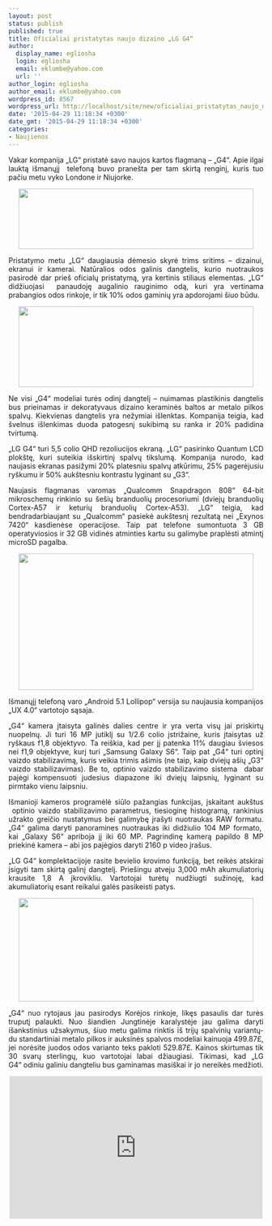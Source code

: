 ```yaml
---
layout: post
status: publish
published: true
title: Oficialiai pristatytas naujo dizaino „LG G4“
author:
  display_name: egliosha
  login: egliosha
  email: eklumbe@yahoo.com
  url: ''
author_login: egliosha
author_email: eklumbe@yahoo.com
wordpress_id: 8567
wordpress_url: http://localhost/site/new/oficialiai_pristatytas_naujo_dizaino_lg_g4/
date: '2015-04-29 11:18:34 +0300'
date_gmt: '2015-04-29 11:18:34 +0300'
categories:
- Naujienos
---
```

<p style="text-align: justify;">
	Vakar kompanija &bdquo;LG&ldquo; pristatė savo naujos kartos flagmaną &ndash; &bdquo;G4&ldquo;. Apie ilgai lauktą i&scaron;manųjį &nbsp;telefoną buvo prane&scaron;ta per tam skirtą renginį, kuris tuo pačiu metu vyko Londone ir Niujorke.</p>
<p style="text-align: center;">
	<a href="http://technews.lt/userfiles/lg g4 curve.JPG"><img alt="" src="http://technews.lt/userfiles/lg g4 curve.JPG" style="width: 464px; height: 119px;" /></a></p>
<p style="text-align: justify;">
	Pristatymo metu &bdquo;LG&ldquo; daugiausia dėmesio skyrė trims sritims &ndash; dizainui, ekranui ir kamerai. Natūralios odos galinis dangtelis, kurio nuotraukos pasirodė dar prie&scaron; oficialų pristatymą, yra kertinis stiliaus elementas. &bdquo;LG&ldquo; didžiuojasi&nbsp; panaudoję augalinio rauginimo odą, kuri yra vertinama prabangios odos rinkoje, ir tik 10% odos gaminių yra apdorojami &scaron;iuo būdu.</p>
<p style="text-align: center;">
	<a href="http://technews.lt/userfiles/lg g4 leather.JPG"><img alt="" src="http://technews.lt/userfiles/lg g4 leather.JPG" style="width: 464px; height: 159px;" /></a></p>
<p style="text-align: justify;">
	Ne visi &bdquo;G4&ldquo; modeliai turės odinį dangtelį &ndash; nuimamas plastikinis dangtelis bus prieinamas ir dekoratyvaus dizaino keraminės baltos ar metalo pilkos spalvų. Kiekvienas dangtelis yra nežymiai i&scaron;lenktas. Kompanija teigia, kad &scaron;velnus i&scaron;lenkimas duoda patogesnį sukibimą su ranka ir 20% padidina tvirtumą.</p>
<p style="text-align: justify;">
	&bdquo;LG G4&ldquo; turi 5,5 colio QHD rezoliucijos ekraną. &bdquo;LG&ldquo; pasirinko Quantum LCD plok&scaron;tę, kuri suteikia i&scaron;skirtinį spalvų tikslumą. Kompanija nurodo, kad naujasis ekranas pasižymi 20% platesniu spalvų atkūrimu, 25% pagerėjusiu ry&scaron;kumu ir 50% auk&scaron;tesniu kontrastu lyginant su &bdquo;G3&ldquo;.</p>
<p style="text-align: justify;">
	Naujasis flagmanas varomas &bdquo;Qualcomm Snapdragon 808&ldquo; 64-bit mikroschemų rinkinio su &scaron;e&scaron;ių branduolių procesoriumi (dviejų branduolių Cortex-A57 ir keturių branduolių Cortex-A53). &bdquo;LG&ldquo; teigia, kad bendradarbiaujant su &bdquo;Qualcomm&ldquo; pasiekė auk&scaron;tesnį rezultatą nei &bdquo;Exynos 7420&ldquo; kasdienėse operacijose. Taip pat telefone sumontuota 3 GB operatyviosios ir 32 GB vidinės atminties kartu su galimybe praplėsti atmintį microSD pagalba.</p>
<p style="text-align: center;">
	<a href="http://technews.lt/userfiles/LG G4.JPG"><img alt="" src="http://technews.lt/userfiles/LG G4.JPG" style="width: 464px; height: 269px;" /></a></p>
<p style="text-align: justify;">
	I&scaron;manųjį telefoną varo &bdquo;Android 5.1 Lollipop&ldquo; versija su naujausia kompanijos &bdquo;UX 4.0&ldquo; vartotojo sąsaja.</p>
<p style="text-align: justify;">
	&bdquo;G4&ldquo; kamera įtaisyta galinės dalies centre ir yra verta visų jai priskirtų nuopelnų. Ji turi 16 MP jutiklį su 1/2.6 colio įstrižaine, kuris įtaisytas už ry&scaron;kaus f1,8 objektyvo. Ta rei&scaron;kia, kad per jį patenka 11% daugiau &scaron;viesos nei f1,9 objektyve, kurį turi &bdquo;Samsung Galaxy S6&ldquo;. Taip pat &bdquo;G4&ldquo; turi optinį vaizdo stabilizavimą, kuris veikia trimis a&scaron;imis (ne taip, kaip dviejų a&scaron;ių &bdquo;G3&ldquo; vaizdo stabilizavimas). Be to, optinio vaizdo stabilizavimo sistema&nbsp; dabar pajėgi kompensuoti judesius diapazone iki dviejų laipsnių, lyginant su pirmtako vienu laipsniu.</p>
<p style="text-align: justify;">
	I&scaron;manioji kameros programėlė siūlo pažangias funkcijas, įskaitant auk&scaron;tus &nbsp;optinio vaizdo stabilizavimo parametrus, tiesioginę histogramą, rankinius užrakto greičio nustatymus bei galimybę įra&scaron;yti nuotraukas RAW formatu. &bdquo;G4&ldquo; galima daryti panoramines nuotraukas iki didžiulio 104 MP formato,&nbsp; kai &bdquo;Galaxy S6&ldquo; apriboja jį iki 60 MP. Pagrindinę kamerą papildo 8 MP priekinė kamera &ndash; abi jos pajėgios daryti 2160 p video įra&scaron;us.</p>
<p style="text-align: justify;">
	&bdquo;LG G4&ldquo; komplektacijoje rasite bevielio krovimo funkciją, bet reikės atskirai įsigyti tam skirtą galinį dangtelį. Prie&scaron;ingu atveju 3,000 mAh akumuliatorių krausite 1,8 A įkrovikliu. Vartotojai turėtų nudžiugti sužinoję, kad akumuliatorių esant reikalui galės pasikeisti patys.</p>
<p style="text-align: center;">
	<a href="http://technews.lt/userfiles/lg g4 curve1.jpg"><img alt="" src="http://technews.lt/userfiles/lg g4 curve1.jpg" style="width: 464px; height: 204px;" /></a></p>
<p style="text-align: justify;">
	&bdquo;G4&ldquo; nuo rytojaus jau pasirodys Korėjos rinkoje, likęs pasaulis dar turės truputį palaukti. Nuo &scaron;iandien Jungtinėje karalystėje jau galima daryti i&scaron;ankstinius užsakymus,&nbsp;&scaron;iuo metu galima rinktis i&scaron; trijų spalvinių variantų- du standartiniai metalo pilkos ir auksinės spalvos modeliai kainuoja 499.87&pound;, jei norėsite juodos odos varianto teks pakloti 529.87&pound;. Kainos skirtumas tik 30 svarų sterlingų, kuo vartotojai labai džiaugiasi. Tikimasi, kad &bdquo;LG G4&ldquo;&nbsp;odiniu galiniu dangteliu bus gaminamas masi&scaron;kai ir jo nereikės medžioti.</p>
<p style="text-align: center;">
	<iframe allowfullscreen="" frameborder="0" height="281" src="https://www.youtube.com/embed/pXbuEnhPtuA" width="500"></iframe></p>
